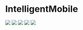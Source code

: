 # IntelligentMobile
<img src="pic.JPG" />
<img src="pic1.JPG" />
<img src="pic2.JPG" />
<img src="pic3.JPG" />
<img src="pic4.JPG" />
